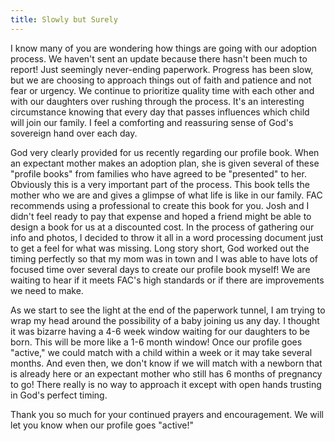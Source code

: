 ```yaml
---
title: Slowly but Surely
---
```


I know many of you are wondering how things are going with our adoption process. We haven't sent an update because there hasn't been much to report! Just seemingly never-ending paperwork. Progress has been slow, but we are choosing to approach things out of faith and patience and not fear or urgency. We continue to prioritize quality time with each other and with our daughters over rushing through the process. It's an interesting circumstance knowing that every day that passes influences which child will join our family. I feel a comforting and reassuring sense of God's sovereign hand over each day.

God very clearly provided for us recently regarding our profile book. When an expectant mother makes an adoption plan, she is given several of these "profile books" from families who have agreed to be "presented" to her. Obviously this is a very important part of the process. This book tells the mother who we are and gives a glimpse of what life is like in our family. FAC recommends using a professional to create this book for you. Josh and I didn't feel ready to pay that expense and hoped a friend might be able to design a book for us at a discounted cost. In the process of gathering our info and photos, I decided to throw it all in a word processing document just to get a feel for what was missing. Long story short, God worked out the timing perfectly so that my mom was in town and I was able to have lots of focused time over several days to create our profile book myself! We are waiting to hear if it meets FAC's high standards or if there are improvements we need to make.

As we start to see the light at the end of the paperwork tunnel, I am trying to wrap my head around the possibility of a baby joining us any day. I thought it was bizarre having a 4-6 week window waiting for our daughters to be born. This will be more like a 1-6 month window! Once our profile goes "active," we could match with a child within a week or it may take several months. And even then, we don't know if we will match with a newborn that is already here or an expectant mother who still has 6 months of pregnancy to go! There really is no way to approach it except with open hands trusting in God's perfect timing.

Thank you so much for your continued prayers and encouragement. We will let you know when our profile goes "active!"
